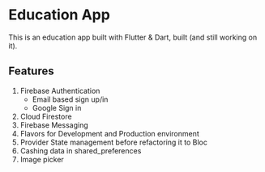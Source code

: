 # Education App

This is an education app built with Flutter & Dart, built (and still working on it).

## Features
1. Firebase Authentication
    - Email based sign up/in
    - Google Sign in
2. Cloud Firestore
3. Firebase Messaging
4. Flavors for Development and Production environment
5. Provider State management before refactoring it to Bloc
6. Cashing data in shared_preferences
7. Image picker
